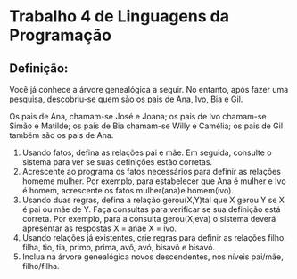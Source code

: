 # Trabalho 4 de Linguagens da Programação

## Definição:
Você já conhece a árvore genealógica a seguir. No entanto, após fazer uma pesquisa,
descobriu-se quem são os pais de Ana, Ivo, Bia e Gil.

Os pais de Ana, chamam-se José e Joana; os pais de Ivo chamam-se Simão e Matilde; os pais
de Bia chamam-se Willy e Camélia; os pais de Gil também são os pais de Ana. 

1. Usando fatos, defina as relações pai e mãe. Em seguida, consulte o
sistema para ver se suas definições estão corretas.
2. Acrescente ao programa os fatos necessários para definir as relações
homeme mulher. Por exemplo, para estabelecer que Ana é mulher e
Ivo é homem, acrescente os fatos mulher(ana)e homem(ivo).
3. Usando duas regras, defina a relação gerou(X,Y)tal que X gerou Y se X
é pai ou mãe de Y. Faça consultas para verificar se sua definição está
correta. Por exemplo, para a consulta gerou(X,eva) o sistema deverá
apresentar as respostas X = anae X = ivo.
4. Usando relações já existentes, crie regras para definir as relações filho,
filha, tio, tia, primo, prima, avô, avó, bisavô e bisavó. 
5. Inclua na árvore genealógica novos descendentes, nos níveis pai/mãe,
filho/filha. 
